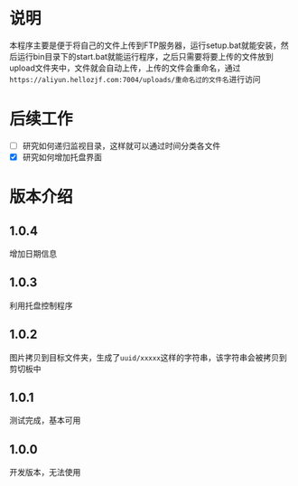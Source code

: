 # 说明

本程序主要是便于将自己的文件上传到FTP服务器，运行setup.bat就能安装，然后运行bin目录下的start.bat就能运行程序，之后只需要将要上传的文件放到upload文件夹中，文件就会自动上传，上传的文件会重命名，通过`https://aliyun.hellozjf.com:7004/uploads/重命名过的文件名`进行访问

# 后续工作

- [ ] 研究如何递归监视目录，这样就可以通过时间分类各文件
- [x] 研究如何增加托盘界面

# 版本介绍

## 1.0.4
增加日期信息

## 1.0.3
利用托盘控制程序

## 1.0.2
图片拷贝到目标文件夹，生成了`uuid/xxxxx`这样的字符串，该字符串会被拷贝到剪切板中

## 1.0.1
测试完成，基本可用

## 1.0.0
开发版本，无法使用